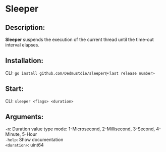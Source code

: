 # Sleeper #

## Description:
<b> Sleeper </b> suspends the execution of the current thread until the time-out interval elapses.<br>

## Installation:
CLI: `go install github.com/Dedmustdie/sleeper@<last release number>`

## Start:
CLI: `sleeper <flags> <duration>`

## Arguments:
`-m`: Duration value type mode: 1-Microsecond, 2-Millisecond, 3-Second, 4-Minute, 5-Hour<br>
`-help`: Show documentation<br>
`<duration>`: uint64